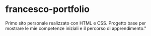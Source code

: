 # francesco-portfolio
Primo sito personale realizzato con HTML e CSS. Progetto base per mostrare le mie competenze iniziali e il percorso di apprendimento."
